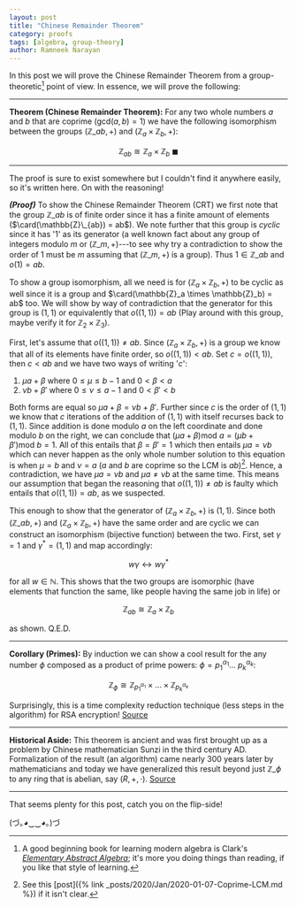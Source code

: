 ```yaml
---
layout: post
title: "Chinese Remainder Theorem"
category: proofs
tags: [algebra, group-theory]
author: Ramneek Narayan
---
```


In this post we will prove the Chinese Remainder Theorem from a group-theoretic[^1] point of view. In essence, we will prove the following:

---
**Theorem (Chinese Remainder Theorem):** For any two whole numbers $a$ and $b$ that are coprime ($\text{gcd}(a,b) = 1$) we have the following isomorphism between the groups $(\mathbb{Z}\_{ab}, +)$ and $(\mathbb{Z}_a \times \mathbb{Z}_b, +)$:

$$
\mathbb{Z}_{ab} \cong \mathbb{Z}_a \times \mathbb{Z}_b \ \blacksquare
$$

---

The proof is sure to exist somewhere but I couldn't find it anywhere easily, so it's written here. On with the reasoning!

***(Proof)*** To show the Chinese Remainder Theorem (CRT) we first note that the group $\mathbb{Z}\_{ab}$ is of finite order since it has a finite amount of elements ($\card(\mathbb{Z}\_{ab}) = ab$). We note further that this group is *cyclic* since it has '$1$' as its generator (a well known fact about any group of integers modulo $m$ or $(\mathbb{Z}\_m, +)$---to see why try a contradiction to show the order of $1$ must be $m$ assuming that $(\mathbb{Z}\_m, +)$ is a group). Thus $1 \in \mathbb{Z}\_{ab}$ and $o(1) = ab$.

To show a group isomorphism, all we need is for $(\mathbb{Z}_a \times \mathbb{Z}_b, +)$ to be cyclic as well since it is a group and $\card(\mathbb{Z}_a \times \mathbb{Z}_b) = ab$ too. We will show by way of contradiction that the generator for this group is $(1,1)$ or equivalently that $o((1, 1)) = ab$ (Play around with this group, maybe verify it for $\mathbb{Z}_2 \times \mathbb{Z}_3$).

First, let's assume that $o((1, 1)) \neq ab$. Since $(\mathbb{Z}_a \times \mathbb{Z}_b, +)$ is a group we know that all of its elements have finite order, so $o((1, 1)) < ab$. Set $c = o((1, 1))$, then $c < ab$ and we have two ways of writing '$c$':

1. $\mu a + \beta$ where $0 \leq \mu \leq b - 1$ and $0 <\beta < a$
2. $\nu b + \beta'$ where $0 \leq \nu \leq a - 1$ and $0 < \beta' < b$

Both forms are equal so $\mu a + \beta = \nu b + \beta'$. Further since $c$ is the order of $(1, 1)$ we know that $c$ iterations of the addition of $(1, 1)$ with itself recurses back to $(1, 1)$. Since addition is done modulo $a$ on the left coordinate and done modulo $b$ on the right, we can conclude that $(\mu a + \beta)\text{mod}\ a = (\mu b + \beta')\text{mod} \ b = 1$. All of this entails that $\beta = \beta' = 1$ which then entails $\mu a = \nu b$ which can never happen as the only whole number solution to this equation is when $\mu = b$ and $\nu = a$ ($a$ and $b$ are coprime so the LCM is $ab$)[^2]. Hence, a contradiction, we have $\mu a = \nu b$ and $\mu a \neq \nu b$ at the same time. This means our assumption that began the reasoning that $o((1, 1)) \neq ab$ is faulty which entails that $o((1, 1)) = ab$, as we suspected.

This enough to show that the generator of $(\mathbb{Z}_a \times \mathbb{Z}_b, +)$ is $(1, 1)$. Since both $(\mathbb{Z}\_{ab}, +)$ and $(\mathbb{Z}_a \times \mathbb{Z}_b, +)$ have the same order and are cyclic we can construct an isomorphism (bijective function) between the two. First, set $\gamma = 1$ and $\gamma^\ast = (1, 1)$ and map accordingly:

$$
w\gamma \leftrightarrow w\gamma^\ast
$$

for all $w \in \mathbb{N}$. This shows that the two groups are isomorphic (have elements that function the same, like people having the same job in life) or

$$
\mathbb{Z}_{ab} \cong \mathbb{Z}_a \times \mathbb{Z}_b
$$

as shown. Q.E.D.

---

**Corollary (Primes):** By induction we can show a cool result for the any number $\phi$ composed as a product of prime powers: $\phi = p_1^{\alpha_1} \dots \ p_{k}^{\alpha_k}$:

$$
\mathbb{Z}_{\phi} \cong \mathbb{Z}_{p_1^{\alpha_1}} \times \dots \times \mathbb{Z}_{p_k^{\alpha_k}}
$$

Surprisingly, this is a time complexity reduction technique (less steps in the algorithm) for RSA encryption! [Source](https://crypto.stanford.edu/pbc/notes/numbertheory/crt.html)

---
**Historical Aside:** This theorem is ancient and was first brought up as a problem by Chinese mathematician Sunzi in the third century AD. Formalization of the result (an algorithm) came nearly 300 years later by mathematicians and today we have generalized this result beyond just $\mathbb{Z}\_{\phi}$ to any ring that is abelian, say $(R, + , \cdot)$. [Source](https://en.wikipedia.org/wiki/Chinese_remainder_theorem)

---

That seems plenty for this post, catch you on the flip-side!

(づ｡◕‿‿◕｡)づ

[^1]: A good beginning book for learning modern algebra is Clark's [*Elementary Abstract Algebra*](http://shell.cas.usf.edu/~wclark/Elem_abs_alg.pdf); it's more you doing things than reading, if you like that style of learning.  
[^2]: See this [post]({% link _posts/2020/Jan/2020-01-07-Coprime-LCM.md %}) if it isn't clear.

